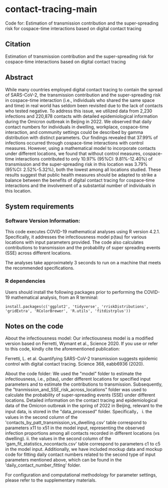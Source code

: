 # contact-tracing-main
Code for: Estimation of transmission contribution and the super-spreading risk for cospace-time interactions based on digital contact tracing



## Citation
Estimation of transmission contribution and the super-spreading risk for cospace-time interactions based on digital contact tracing



## Abstract
While many countries employed digital contact tracing to contain the spread of SARS-CoV-2, the transmission contribution and the super-spreading risk in cospace-time interaction (i.e., individuals who shared the same space and time) in real world has seldom been revisited due to the lack of contacts who tested negative. To address this issue, we utilized data from 2,230 infections and 220,878 contacts with detailed epidemiological information during the Omicron outbreak in Beijing in 2022. We observed that daily contact numbers for individuals in dwelling, workplace, cospace-time interaction, and community settings could be described by gamma distribution with distinct parameters. Our findings revealed that 37.99% of infections occurred through cospace-time interactions with control measures. However, using a mathematical model to incorporate contacts under different locations, we found that without control measures, cospace-time interactions contributed to only 10.97% (95%CI: 9.81%-12.40%) of transmission and the super-spreading risk in this location was 3.79% (95%CI: 2.52%-5.32%), both the lowest among all locations studied. These results suggest that public health measures should be adapted to strike a balance between the benefits of digital contact tracing for cospace-time interactions and the involvement of a substantial number of individuals in this location.

## System requirements
### Software Version Information:
This code executes COVID-19 mathematical analyses using R version 4.2.1. Specifically, it addresses the infectiousness model p(tau) for various locations with input parameters provided. The code also calculates contributions to transmission and the probability of super spreading events (SSE) across different locations.

The analyses take approximately 3 seconds to run on a machine that meets the recommended specifications.


### R dependencies
Users should install the following packages prior to performing the COVID-19 mathematical analysis, from an R terminal:
```
install.packages(c('ggplot2', 'tidyverse', 'rriskDistributions', 'gridExtra', 'RColorBrewer', 'R.utils', 'fitdistrplus'))
```

## Notes on the code
 

About the infectiousness model: Our infectiousness model is a modified version based on Ferretti, Wymant et al., Science 2020. If you use or refer to this code, kindly cite the aforementioned publication:

Ferretti, L. et al. Quantifying SARS-CoV-2 transmission suggests epidemic control with digital contact tracing. Science 368, eabb6936 (2020).

About the code folder: We used the "model" folder to estimate the infectiousness, i.e., p(tau), under different locations for specified input parameters and to estimate the contributions to transmission. Subsequently, the "tranmission_and_SSE_risk_across_locations" folder was used to calculate the probability of super-spreading events (SSE) under different locations. Detailed information on the contact tracing and epidemiological data of the Omicron outbreak in the spring of 2022 in Beijing, relevant to the input data, is stored in the "data_processed" folder.
Specifically，
	i. the values in the second column of the 'contacts_by_patt_transmission_vs_dwelling.csv' table correspond to parameters x11 to x51 in the model input, representing the observed infection proportions among all contacts recorded in different locations (vs dwelling).
	ii. the values in the second column of the 'gam_fit_statistics_nocontacts.csv' table correspond to parameters c1 to c5 in the model input.
Additionally, we have included mockup data and mockup code for fitting daily contact numbers related to the second type of input parameters mentioned above, which can be found in the 'daily_contact_number_fitting' folder.

For configuration and computational methodology for parameter settings, please refer to the supplementary materials.

